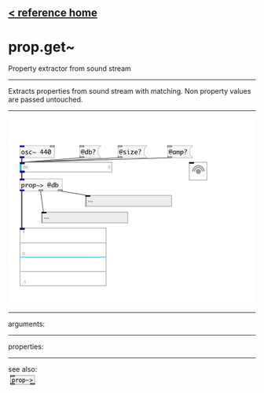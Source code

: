 [< reference home](index.html)
---

# prop.get~


Property extractor from sound stream

---

Extracts properties from sound stream with matching. Non property values are
            passed untouched.
<br>


---


![example](examples/prop.get~-example.jpg)

---
arguments:


---
properties:


---
see also:<br>
[![prop-&gt;](img/object_prop-&gt;.png)](prop->.html)
